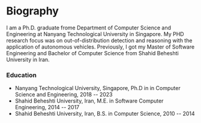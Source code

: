 # Biography

I am a Ph.D. graduate frome Department of Computer Science and Engineering at Nanyang Technological University in Singapore. My PHD research focus was on out-of-distribution detection and reasoning with the application of autonomous vehicles. Previously, I got my Master of Software Engineering and Bachelor of Computer Science from Shahid Beheshti University in Iran. 

### Education

- Nanyang Technological University, Singapore, Ph.D in in Computer Science and Engineering, 2018 -- 2023
- Shahid Beheshti University, Iran,  M.E. in Software Computer Engineering, 2014 -- 2017
- Shahid Beheshti University, Iran,  B.S. in  Computer Science,  2010 -- 2014
